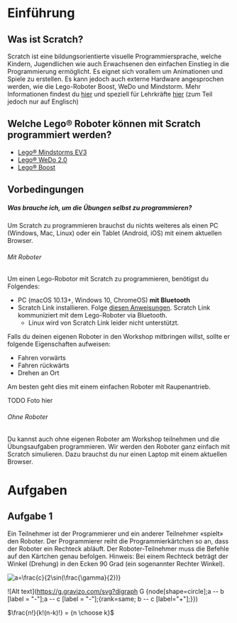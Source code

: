 # Einführung
## Was ist Scratch?
Scratch ist eine bildungsorientierte visuelle Programmiersprache, welche
Kindern, Jugendlichen wie auch Erwachsenen den einfachen Einstieg in die
Programmierung ermöglicht. Es eignet sich vorallem um Animationen und
Spiele zu erstellen. Es kann jedoch auch externe Hardware angesprochen
werden, wie die Lego-Roboter Boost, WeDo und Mindstorm. Mehr
Informationen findest du [hier](https://scratch.mit.edu/about) und
speziell für Lehrkräfte [hier](https://scratch.mit.edu/educators) (zum
Teil jedoch nur auf Englisch)

## Welche Lego® Roboter können mit Scratch programmiert werden?
- [Lego® Mindstorms EV3](https://education.lego.com/de-de/product/mindstorms-ev3)
- [Lego® WeDo 2.0](https://education.lego.com/de-de/product/wedo-2)
- [Lego® Boost](https://www.lego.com/de-ch/product/boost-creative-toolbox-17101)

## Vorbedingungen
##### Was brauche ich, um die Übungen selbst zu programmieren?
Um Scratch zu programmieren brauchst du nichts weiteres als einen PC
(Windows, Mac, Linux) oder ein Tablet (Android, iOS) mit einem aktuellen
Browser.

###### Mit Roboter

Um einen Lego-Robotor mit Scratch zu programmieren, benötigst du
Folgendes:
- PC (macOS 10.13+, Windows 10, ChromeOS) **mit Bluetooth** 
- Scratch Link installieren. Folge
  [diesen Anweisungen](https://scratch.mit.edu/boost). Scratch Link
  kommuniziert mit dem Lego-Roboter via Bluetooth. 
  - Linux wird von Scratch Link leider nicht unterstützt.

Falls du deinen eigenen Roboter in den Workshop mitbringen willst,
sollte er folgende Eigenschaften aufweisen:
- Fahren vorwärts
- Fahren rückwärts
- Drehen an Ort

Am besten geht dies mit einem einfachen Roboter mit Raupenantrieb.

TODO Foto hier


###### Ohne Roboter
Du kannst auch ohne eigenen Roboter am Workshop teilnehmen und die
Übungsaufgaben programmieren. Wir werden den Roboter ganz einfach mit
Scratch simulieren. Dazu brauchst du nur einen Laptop mit einem
aktuellen Browser.

# Aufgaben
## Aufgabe 1
Ein Teilnehmer ist der Programmierer und ein anderer Teilnehmer «spielt»
den Roboter. Der Programmierer reiht die Programmierkärtchen so an, dass
der Roboter ein Rechteck abläuft. Der Roboter-Teilnehmer muss die
Befehle auf den Kärtchen genau befolgen. Hinweis: Bei einem Rechteck
beträgt der Winkel (Drehung) in den Ecken 90 Grad (ein sogenannter
Rechter Winkel).


![a=\frac{c}{2\sin(\frac{\gamma}{2})}](https://render.githubusercontent.com/render/math?math=a%3D%5Cfrac%7Bc%7D%7B2%5Csin(%5Cfrac%7B%5Cgamma%7D%7B2%7D)%7D)


![Alt text](https://g.gravizo.com/svg?digraph G {node[shape=circle];a -- b [label = "-"];a -- c [label = "-"];{rank=same; b -- c [label="+"];}})

$\frac{n!}{k!(n-k)!} = {n \choose k}$


